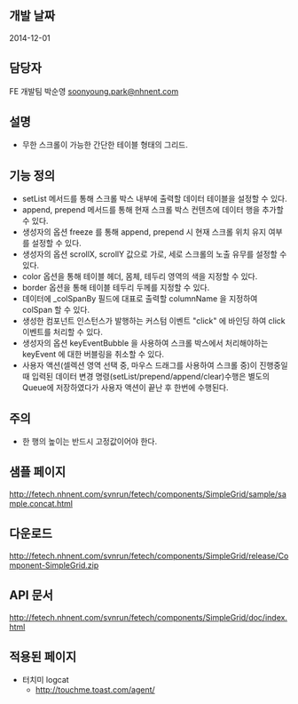 ## 개발 날짜
2014-12-01

## 담당자
FE 개발팀 박순영 <soonyoung.park@nhnent.com>

## 설명
- 무한 스크롤이 가능한 간단한 테이블 형태의 그리드.

## 기능 정의
- setList 메서드를 통해 스크롤 박스 내부에 출력할 데이터 테이블을 설정할 수 있다.
- append, prepend 메서드를 통해 현재 스크롤 박스 컨텐츠에 데이터 행을 추가할 수 있다.
- 생성자의 옵션 freeze 를 통해 append, prepend 시 현재 스크롤 위치 유지 여부를 설정할 수 있다.
- 생성자의 옵션 scrollX, scrollY 값으로 가로, 세로 스크롤의 노출 유무를 설정할 수 있다.
- color 옵션을 통해 테이블 헤더, 몸체, 테두리 영역의 색을 지정할 수 있다.
- border 옵션을 통해 테이블 테두리 두께를 지정할 수 있다.
- 데이터에 _colSpanBy 필드에 대표로 출력할 columnName 을 지정하여 colSpan 할 수 있다.
- 생성한 컴포넌트 인스턴스가 발행하는 커스텀 이벤트 "click" 에 바인딩 하여 click 이벤트를 처리할 수 있다.
- 생성자의 옵션 keyEventBubble 을 사용하여 스크롤 박스에서 처리해야하는 keyEvent 에 대한 버블링을 취소할 수 있다.
- 사용자 액션(셀렉션 영역 선택 중, 마우스 드래그를 사용하여 스크롤 중)이
진행중일 때 입력된 데이터 변경 명령(setList/prepend/append/clear)수행은 별도의 Queue에 저장하였다가
사용자 액션이 끝난 후 한번에 수행된다.


## 주의
- 한 행의 높이는 반드시 고정값이어야 한다.

## 샘플 페이지
http://fetech.nhnent.com/svnrun/fetech/components/SimpleGrid/sample/sample.concat.html

## 다운로드
http://fetech.nhnent.com/svnrun/fetech/components/SimpleGrid/release/Component-SimpleGrid.zip
  
## API 문서
http://fetech.nhnent.com/svnrun/fetech/components/SimpleGrid/doc/index.html

## 적용된 페이지
* 터치미 logcat 
  * http://touchme.toast.com/agent/
